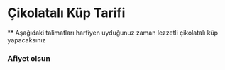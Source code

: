 # Çikolatalı Küp Tarifi 

** Aşağıdaki talimatları harfiyen uyduğunuz zaman lezzetli çikolatalı küp yapacaksınız 

### Afiyet olsun